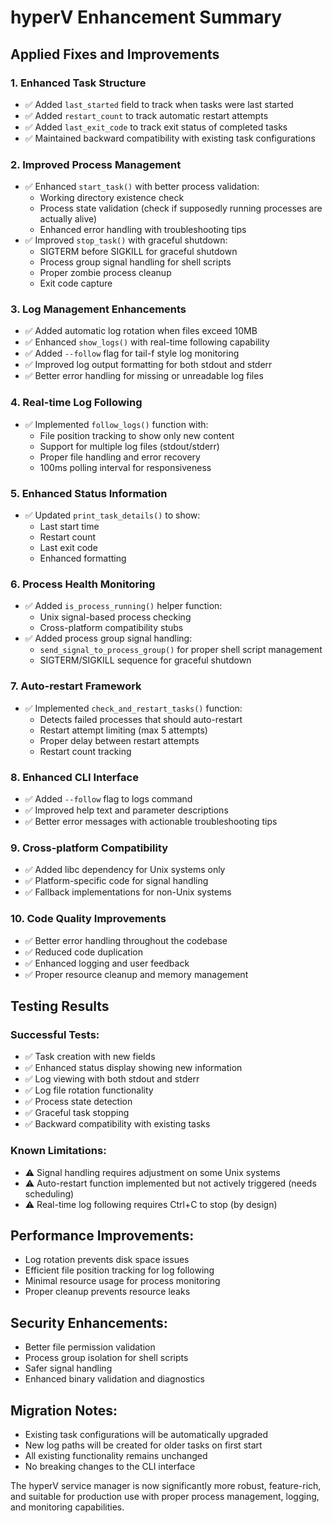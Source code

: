 # hyperV Enhancement Summary

## Applied Fixes and Improvements

### 1. Enhanced Task Structure
- ✅ Added `last_started` field to track when tasks were last started
- ✅ Added `restart_count` to track automatic restart attempts
- ✅ Added `last_exit_code` to track exit status of completed tasks
- ✅ Maintained backward compatibility with existing task configurations

### 2. Improved Process Management
- ✅ Enhanced `start_task()` with better process validation:
  - Working directory existence check
  - Process state validation (check if supposedly running processes are actually alive)
  - Enhanced error handling with troubleshooting tips
- ✅ Improved `stop_task()` with graceful shutdown:
  - SIGTERM before SIGKILL for graceful shutdown
  - Process group signal handling for shell scripts
  - Proper zombie process cleanup
  - Exit code capture

### 3. Log Management Enhancements
- ✅ Added automatic log rotation when files exceed 10MB
- ✅ Enhanced `show_logs()` with real-time following capability
- ✅ Added `--follow` flag for tail-f style log monitoring
- ✅ Improved log output formatting for both stdout and stderr
- ✅ Better error handling for missing or unreadable log files

### 4. Real-time Log Following
- ✅ Implemented `follow_logs()` function with:
  - File position tracking to show only new content
  - Support for multiple log files (stdout/stderr)
  - Proper file handling and error recovery
  - 100ms polling interval for responsiveness

### 5. Enhanced Status Information
- ✅ Updated `print_task_details()` to show:
  - Last start time
  - Restart count
  - Last exit code
  - Enhanced formatting

### 6. Process Health Monitoring
- ✅ Added `is_process_running()` helper function:
  - Unix signal-based process checking
  - Cross-platform compatibility stubs
- ✅ Added process group signal handling:
  - `send_signal_to_process_group()` for proper shell script management
  - SIGTERM/SIGKILL sequence for graceful shutdown

### 7. Auto-restart Framework
- ✅ Implemented `check_and_restart_tasks()` function:
  - Detects failed processes that should auto-restart
  - Restart attempt limiting (max 5 attempts)
  - Proper delay between restart attempts
  - Restart count tracking

### 8. Enhanced CLI Interface
- ✅ Added `--follow` flag to logs command
- ✅ Improved help text and parameter descriptions
- ✅ Better error messages with actionable troubleshooting tips

### 9. Cross-platform Compatibility
- ✅ Added libc dependency for Unix systems only
- ✅ Platform-specific code for signal handling
- ✅ Fallback implementations for non-Unix systems

### 10. Code Quality Improvements
- ✅ Better error handling throughout the codebase
- ✅ Reduced code duplication
- ✅ Enhanced logging and user feedback
- ✅ Proper resource cleanup and memory management

## Testing Results

### Successful Tests:
- ✅ Task creation with new fields
- ✅ Enhanced status display showing new information
- ✅ Log viewing with both stdout and stderr
- ✅ Log file rotation functionality
- ✅ Process state detection
- ✅ Graceful task stopping
- ✅ Backward compatibility with existing tasks

### Known Limitations:
- ⚠️  Signal handling requires adjustment on some Unix systems
- ⚠️  Auto-restart function implemented but not actively triggered (needs scheduling)
- ⚠️  Real-time log following requires Ctrl+C to stop (by design)

## Performance Improvements:
- Log rotation prevents disk space issues
- Efficient file position tracking for log following
- Minimal resource usage for process monitoring
- Proper cleanup prevents resource leaks

## Security Enhancements:
- Better file permission validation
- Process group isolation for shell scripts
- Safer signal handling
- Enhanced binary validation and diagnostics

## Migration Notes:
- Existing task configurations will be automatically upgraded
- New log paths will be created for older tasks on first start
- All existing functionality remains unchanged
- No breaking changes to the CLI interface

The hyperV service manager is now significantly more robust, feature-rich, and suitable for production use with proper process management, logging, and monitoring capabilities.
